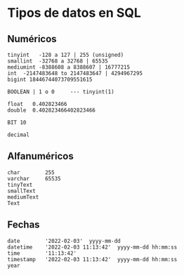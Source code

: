 # Tipos de datos en SQL

## Numéricos

    tinyint   -128 a 127 | 255 (unsigned)  
    smallint  -32768 a 32768 | 65535  
    mediumint -8388608 a 8388607 | 16777215  
    int  -2147483648 to 2147483647 | 4294967295  
    bigint 18446744073709551615  

    BOOLEAN | 1 o 0     --- tinyint(1)  
    
    float   0.402823466  
    double  0.402823466402823466  
    
    BIT 10  

    decimal 

## Alfanuméricos

    char        255  
    varchar     65535  
    tinyText  
    smallText  
    mediumText  
    Text  

## Fechas

    date        '2022-02-03'  yyyy-mm-dd    
    datetime    '2022-02-03 11:13:42'  yyyy-mm-dd hh:mm:ss
    time        '11:13:42'
    timestamp   '2022-02-03 11:13:42'  yyyy-mm-dd hh:mm:ss  
    year    